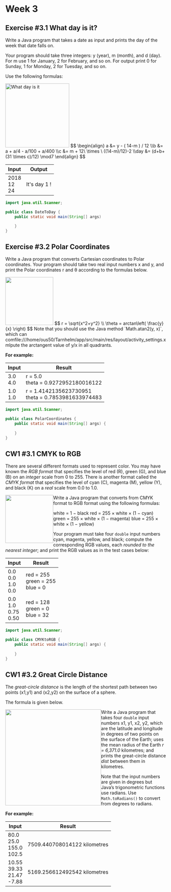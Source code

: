# Week 3

## Exercise #3.1 What day is it?

Write a Java program that takes a date as input and prints the day of the week that date falls on.

Your program should take three integers: y (year), m (month), and d (day).
For m use 1 for January, 2 for February, and so on.
For output print 0 for Sunday, 1 for Monday, 2 for Tuesday, and so on.

Use the following formulas:

<img src="/home/ous50/Nextcloud/XJTLU/XJTLU-CPT111/homework.assets/whatdayisit.png" alt="What day is it" style="float: " height=200 />
$$
\begin{align}
a &= y - ( 14-m ) / 12 
\\b &= a + a/4 - a/100 + a/400
\\c &= m + 12\  \times \ ((14-m)/12)-2
\\day &= (d+b+(31 \times c)/12) \mod7 
\end{align}
$$


| Input                | Output       |
| -------------------- | ------------ |
| 2018<br />12<br />24 | It's day 1 ! |

```java
import java.util.Scanner;

public class DateToDay {
    public static void main(String[] args) 

    }
}
```



## Exercise #3.2 Polar Coordinates

Write a Java program that converts Cartesian coordinates to Polar coordinates.
Your program should take two real input numbers x and y, and print the Polar coordinates r and θ according to the formulas below.

<img src="/home/ous50/Nextcloud/XJTLU/XJTLU-CPT111/homework.assets/polarcoord.png" alt="" style="float: " height=150 />
$$
r = \sqrt{x^2+y^2}
\\ \theta = arctan\left( \frac{y}{x} \right)
$$
Note that you should use the Java method `Math.atan2(y, x)`, which can comfile:///home/ous50/Tarnhelm/app/src/main/res/layout/activity_settings.xmlpute the arctangent value of y/x in all quadrants.



**For example:**

| Input        | Result                                                  |
| ------------ | ------------------------------------------------------- |
| 3.0<br />4.0 | r = 5.0 <br />theta = 0.9272952180016122                |
| 1.0<br />1.0 | r = 1.4142135623730951 <br />theta = 0.7853981633974483 |

```java
import java.util.Scanner;

public class PolarCoordinates {
    public static void main(String[] args) {
        
    }
}
```





## CW1 #3.1 CMYK to RGB

There are several different formats used to represent color.
You may have known the *RGB format* that specifies the level of red (R), green (G), and blue (B) on an *integer* scale from 0 to 255.
There is another format called the *CMYK format* that specifies the level of cyan (C), magenta (M), yellow (Y), and black (K) on a *real* scale from 0.0 to 1.0.



<img src="/home/ous50/Nextcloud/XJTLU/XJTLU-CPT111/homework.assets/cmyk-vs-rgb-diagram.png" alt="" style="float: left" height=150 />

Write a Java program that converts from CMYK format to RGB format using the following formulas:

white = 1 − black
red = 255 × white × (1 − cyan)
green = 255 × white × (1 − magenta)
blue = 255 × white × (1 − yellow)

Your program must take four `double` input numbers cyan, magenta, yellow, and black;
compute the corresponding RGB values, each *rounded to the nearest integer*;
and print the RGB values as in the test cases below:

| Input                            | Result                                     |
| -------------------------------- | ------------------------------------------ |
| 0.0<br />0.0<br />1.0<br />0.0   | red = 255 <br />green = 255 <br />blue = 0 |
| 0.0<br />1.0<br />0.75<br />0.50 | red = 128 <br />green = 0 <br />blue = 32  |

```java
import java.util.Scanner;

public class CMYKtoRGB {
    public static void main(String[] args) {
        
    }
}
```



## CW1 #3.2 Great Circle Distance

The *great-circle distance* is the length of the shortest path between two points (x1,y1) and (x2,y2) on the surface of a sphere. 

The formula is given below.

<img src="/home/ous50/Nextcloud/XJTLU/XJTLU-CPT111/homework.assets/greatcircledist.png" alt="" style="float: left" height=300 />

Write a Java program that takes four `double` input numbers x1, y1, x2, y2, which are the latitude and longitude in degrees of two points on the surface of the Earth;
uses the mean radius of the Earth *r = 6,371.0* kilometres;
and prints the great-circle distance *dist* between them in kilometres.

Note that the input numbers are given in degrees but Java’s trigonometric functions use radians. Use `Math.toRadians()` to convert from degrees to radians.

**For example:**

| Input                                  | Result                       |
| -------------------------------------- | ---------------------------- |
| 80.0<br />25.0<br />155.0<br />102.5   | 7509.440708014122 kilometres |
| 10.55<br />39.33<br />21.47<br />-7.88 | 5169.256612492542 kilometres |




